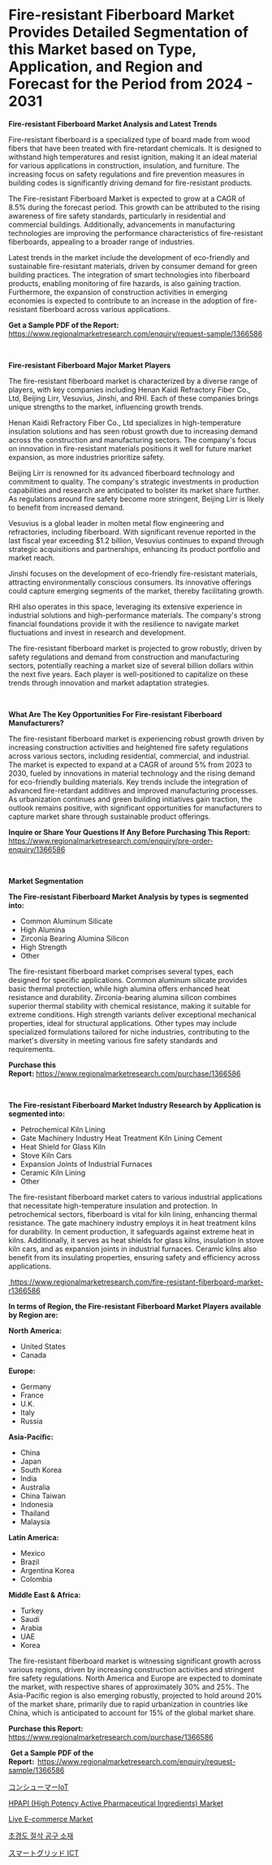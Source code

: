 <p><h1>Fire-resistant Fiberboard Market Provides Detailed Segmentation of this Market based on Type, Application, and Region and Forecast for the Period from 2024 - 2031</h1></p><p><strong>Fire-resistant Fiberboard Market Analysis and Latest Trends</strong></p>
<p><p>Fire-resistant fiberboard is a specialized type of board made from wood fibers that have been treated with fire-retardant chemicals. It is designed to withstand high temperatures and resist ignition, making it an ideal material for various applications in construction, insulation, and furniture. The increasing focus on safety regulations and fire prevention measures in building codes is significantly driving demand for fire-resistant products.</p><p>The Fire-resistant Fiberboard Market is expected to grow at a CAGR of 8.5% during the forecast period. This growth can be attributed to the rising awareness of fire safety standards, particularly in residential and commercial buildings. Additionally, advancements in manufacturing technologies are improving the performance characteristics of fire-resistant fiberboards, appealing to a broader range of industries.</p><p>Latest trends in the market include the development of eco-friendly and sustainable fire-resistant materials, driven by consumer demand for green building practices. The integration of smart technologies into fiberboard products, enabling monitoring of fire hazards, is also gaining traction. Furthermore, the expansion of construction activities in emerging economies is expected to contribute to an increase in the adoption of fire-resistant fiberboard across various applications.</p></p>
<p><strong>Get a Sample PDF of the Report:&nbsp;</strong> <a href="https://www.regionalmarketresearch.com/enquiry/request-sample/1366586">https://www.regionalmarketresearch.com/enquiry/request-sample/1366586</a></p>
<p>&nbsp;</p>
<p><strong>Fire-resistant Fiberboard Major Market Players</strong></p>
<p><p>The fire-resistant fiberboard market is characterized by a diverse range of players, with key companies including Henan Kaidi Refractory Fiber Co., Ltd, Beijing Lirr, Vesuvius, Jinshi, and RHI. Each of these companies brings unique strengths to the market, influencing growth trends.</p><p>Henan Kaidi Refractory Fiber Co., Ltd specializes in high-temperature insulation solutions and has seen robust growth due to increasing demand across the construction and manufacturing sectors. The company's focus on innovation in fire-resistant materials positions it well for future market expansion, as more industries prioritize safety.</p><p>Beijing Lirr is renowned for its advanced fiberboard technology and commitment to quality. The company's strategic investments in production capabilities and research are anticipated to bolster its market share further. As regulations around fire safety become more stringent, Beijing Lirr is likely to benefit from increased demand.</p><p>Vesuvius is a global leader in molten metal flow engineering and refractories, including fiberboard. With significant revenue reported in the last fiscal year exceeding $1.2 billion, Vesuvius continues to expand through strategic acquisitions and partnerships, enhancing its product portfolio and market reach.</p><p>Jinshi focuses on the development of eco-friendly fire-resistant materials, attracting environmentally conscious consumers. Its innovative offerings could capture emerging segments of the market, thereby facilitating growth.</p><p>RHI also operates in this space, leveraging its extensive experience in industrial solutions and high-performance materials. The company's strong financial foundations provide it with the resilience to navigate market fluctuations and invest in research and development.</p><p>The fire-resistant fiberboard market is projected to grow robustly, driven by safety regulations and demand from construction and manufacturing sectors, potentially reaching a market size of several billion dollars within the next five years. Each player is well-positioned to capitalize on these trends through innovation and market adaptation strategies.</p></p>
<p>&nbsp;</p>
<p><strong>What Are The Key Opportunities For Fire-resistant Fiberboard Manufacturers?</strong></p>
<p><p>The fire-resistant fiberboard market is experiencing robust growth driven by increasing construction activities and heightened fire safety regulations across various sectors, including residential, commercial, and industrial. The market is expected to expand at a CAGR of around 5% from 2023 to 2030, fueled by innovations in material technology and the rising demand for eco-friendly building materials. Key trends include the integration of advanced fire-retardant additives and improved manufacturing processes. As urbanization continues and green building initiatives gain traction, the outlook remains positive, with significant opportunities for manufacturers to capture market share through sustainable product offerings.</p></p>
<p><strong>Inquire or Share Your Questions If Any Before Purchasing This Report:</strong> <a href="https://www.regionalmarketresearch.com/enquiry/pre-order-enquiry/1366586">https://www.regionalmarketresearch.com/enquiry/pre-order-enquiry/1366586</a></p>
<p>&nbsp;</p>
<p><strong>Market Segmentation</strong></p>
<p><strong>The Fire-resistant Fiberboard Market Analysis by types is segmented into:</strong></p>
<p><ul><li>Common Aluminum Silicate</li><li>High Alumina</li><li>Zirconia Bearing Alumina Silicon</li><li>High Strength</li><li>Other</li></ul></p>
<p><p>The fire-resistant fiberboard market comprises several types, each designed for specific applications. Common aluminum silicate provides basic thermal protection, while high alumina offers enhanced heat resistance and durability. Zirconia-bearing alumina silicon combines superior thermal stability with chemical resistance, making it suitable for extreme conditions. High strength variants deliver exceptional mechanical properties, ideal for structural applications. Other types may include specialized formulations tailored for niche industries, contributing to the market's diversity in meeting various fire safety standards and requirements.</p></p>
<p><strong>Purchase this Report:&nbsp;</strong><a href="https://www.regionalmarketresearch.com/purchase/1366586">https://www.regionalmarketresearch.com/purchase/1366586</a></p>
<p>&nbsp;</p>
<p><strong>The Fire-resistant Fiberboard Market Industry Research by Application is segmented into:</strong></p>
<p><ul><li>Petrochemical Kiln Lining</li><li>Gate Machinery Industry Heat Treatment Kiln Lining Cement</li><li>Heat Shield for Glass Kiln</li><li>Stove Kiln Cars</li><li>Expansion Joints of Industrial Furnaces</li><li>Ceramic Kiln Lining</li><li>Other</li></ul></p>
<p><p>The fire-resistant fiberboard market caters to various industrial applications that necessitate high-temperature insulation and protection. In petrochemical sectors, fiberboard is vital for kiln lining, enhancing thermal resistance. The gate machinery industry employs it in heat treatment kilns for durability. In cement production, it safeguards against extreme heat in kilns. Additionally, it serves as heat shields for glass kilns, insulation in stove kiln cars, and as expansion joints in industrial furnaces. Ceramic kilns also benefit from its insulating properties, ensuring safety and efficiency across applications.</p></p>
<p><a href="https://www.regionalmarketresearch.com/fire-resistant-fiberboard-market-r1366586">&nbsp;https://www.regionalmarketresearch.com/fire-resistant-fiberboard-market-r1366586</a></p>
<p><strong>In terms of Region, the Fire-resistant Fiberboard Market Players available by Region are:</strong></p>
<p>
    <p> <strong> North America: </strong>
        <ul>
            <li>United States</li>
            <li>Canada</li>
        </ul>
        </p> 
    <p> <strong> Europe: </strong>
        <ul>
            <li>Germany</li>
            <li>France</li>
            <li>U.K.</li>
            <li>Italy</li>
            <li>Russia</li>
        </ul>
        </p> 
    <p> <strong> Asia-Pacific: </strong>
        <ul>
            <li>China</li>
            <li>Japan</li>
            <li>South Korea</li>
            <li>India</li>
            <li>Australia</li>
            <li>China Taiwan</li>
            <li>Indonesia</li>
            <li>Thailand</li>
            <li>Malaysia</li>
        </ul>
        </p> 
    <p> <strong> Latin America: </strong>
        <ul>
            <li>Mexico</li>
            <li>Brazil</li>
            <li>Argentina Korea</li>
            <li>Colombia</li>
        </ul>
        </p> 
    <p> <strong> Middle East & Africa: </strong>
        <ul>
            <li>Turkey</li>
            <li>Saudi</li>
            <li>Arabia</li>
            <li>UAE</li>
            <li>Korea</li>
        </ul>
    </p>
    </p>
<p><p>The fire-resistant fiberboard market is witnessing significant growth across various regions, driven by increasing construction activities and stringent fire safety regulations. North America and Europe are expected to dominate the market, with respective shares of approximately 30% and 25%. The Asia-Pacific region is also emerging robustly, projected to hold around 20% of the market share, primarily due to rapid urbanization in countries like China, which is anticipated to account for 15% of the global market share.</p></p>
<p><strong>Purchase this Report: </strong><a href="https://www.regionalmarketresearch.com/purchase/1366586">https://www.regionalmarketresearch.com/purchase/1366586</a></p>
<p>&nbsp;<strong>Get a Sample PDF of the Report:&nbsp;&nbsp;</strong><a href="https://www.regionalmarketresearch.com/enquiry/request-sample/1366586">https://www.regionalmarketresearch.com/enquiry/request-sample/1366586</a></p>
<p><strong></strong></p>
<p><p><a href="https://medium.com/@cloydabbott2023/%E6%B6%88%E8%B2%BB%E8%80%85%E5%90%91%E3%81%91iot%E5%B8%82%E5%A0%B4%E3%81%AE%E3%83%88%E3%83%AC%E3%83%B3%E3%83%89%E3%81%A8%E6%88%A6%E7%95%A5%E7%9A%84%E5%B8%82%E5%A0%B4%E3%82%A4%E3%83%B3%E3%82%B5%E3%82%A4%E3%83%88-2024%E5%B9%B4-2031%E5%B9%B4-3b21991a69a3?postPublishedType=repub">コンシューマーIoT</a></p><p><a href="https://medium.com/@isabell1zm4mie/how-the-hpapi-high-potency-active-pharmaceutical-ingredients-market-is-changing-from-2024-to-2031-ae9a3fa25d9a?postPublishedType=repub">HPAPI (High Potency Active Pharmaceutical Ingredients) Market</a></p><p><a href="https://github.com/GenaGaines34/Market-Research-Report-List-1/blob/main/live-e-commerce-market.md">Live E-commerce Market</a></p><p><a href="https://medium.com/@jackieletyffler6766766/%EC%B4%88%EA%B2%BD-%EC%A0%88%EC%82%AD-%EA%B3%B5%EA%B5%AC-%EC%86%8C%EC%9E%AC-%EC%82%B0%EC%97%85-%EB%B6%80%EB%AC%B8-%EC%8B%9C%EC%9E%A5-%EB%8F%99%ED%96%A5-%EB%B0%8F-%EB%AF%B8%EB%9E%98-%EC%8B%9C%EB%82%98%EB%A6%AC%EC%98%A4-2024-2031-a9ec7ac91e32?postPublishedType=repub">초경도 절삭 공구 소재</a></p><p><a href="https://medium.com/@cloydabbott2023/2024%E5%B9%B4%E3%81%8B%E3%82%892031%E5%B9%B4%E3%81%BE%E3%81%A7%E3%81%AE%E3%82%B9%E3%83%9E%E3%83%BC%E3%83%88%E3%82%B0%E3%83%AA%E3%83%83%E3%83%89ict%E5%B8%82%E5%A0%B4%E3%82%B7%E3%82%A7%E3%82%A2%E3%81%A8%E7%AB%B6%E4%BA%89%E7%92%B0%E5%A2%83%E3%81%AB%E9%96%A2%E3%81%99%E3%82%8B%E6%B4%9E%E5%AF%9F-739805021b06?postPublishedType=repub">スマートグリッド ICT</a></p></p>
